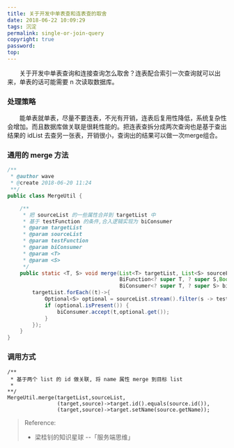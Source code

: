 ```yaml
---
title: 关于开发中单表查和连表查的取舍
date: 2018-06-22 10:09:29
tags: 沉淀
permalink: single-or-join-query
copyright: true
password:
top:
---
```

　　关于开发中单表查询和连接查询怎么取舍？连表配合索引一次查询就可以出来，单表的话可能需要 n 次读取数据库。
<!-- more --> 

### 处理策略
　　能单表就单表，尽量不要连表，不光有开销，连表后复用性降低，系统复杂性会增加。而且数据库做关联是很耗性能的。把连表查拆分成两次查询也是基于查出结果的 idList 去查另一张表，开销很小，查询出的结果可以做一次merge组合。

### 通用的 merge 方法
```java
/**
 * @author wave
 * @create 2018-06-20 11:24
 **/
public class MergeUtil {

    /**
     * 把 sourceList 的一些属性合并到 targetList 中
     * 基于 testFunction 的条件,合入逻辑实现为 biConsumer
     * @param targetList
     * @param sourceList
     * @param testFunction
     * @param biConsumer
     * @param <T>
     * @param <S>
     */
    public static <T, S> void merge(List<T> targetList, List<S> sourceList,
                                    BiFunction<? super T, ? super S,Boolean> testFunction,
                                    BiConsumer<? super T, ? super S> biConsumer) {
        targetList.forEach((t)->{
            Optional<S> optional = sourceList.stream().filter(s -> testFunction.apply(t,s)).findFirst();
            if (optional.isPresent()) {
                biConsumer.accept(t,optional.get());
            }
        });
    }
}

```

### 调用方式
```
/**
 * 基于两个 list 的 id 做关联, 将 name 属性 merge 到目标 list 
 *
**/
MergeUtil.merge(targetList,sourceList,
                (target,source)->target.id().equals(source.id()),
                (target,source)->target.setName(source.getName));
```

> Reference:
> - 梁桂钊的知识星球 --「服务端思维」